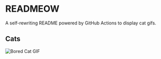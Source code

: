 # READMEOW

A self-rewriting README powered by GitHub Actions to display cat gifs.

## Cats

![Bored Cat GIF](https://media1.giphy.com/media/v1.Y2lkPTlhY2QwMmRhYzVydno5am5lMnB0MGoyeHp1d3Jxc3l3dGlhaWc3YXE2MWo3dTRuZiZlcD12MV9naWZzX3NlYXJjaCZjdD1n/mlvseq9yvZhba/200.gif)
